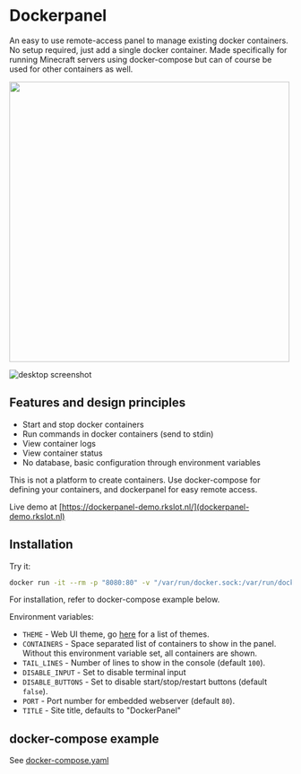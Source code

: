 # Dockerpanel

An easy to use remote-access panel to manage existing docker containers. No setup required, just add a single docker container. Made specifically for running Minecraft servers using docker-compose but can of course be used for other containers as well.

<img src="https://cdn.discordapp.com/attachments/645710098286510090/688788796149334145/screener_1584290423207.png" height="500">

![desktop screenshot](https://cdn.discordapp.com/attachments/645710098286510090/688791911783596120/Screenshot_from_2020-03-15_17-52-41.png)

## Features and design principles

* Start and stop docker containers
* Run commands in docker containers (send to stdin)
* View container logs
* View container status
* No database, basic configuration through environment variables

This is not a platform to create containers. Use docker-compose for defining your containers, and dockerpanel for easy remote access.

Live demo at [https://dockerpanel-demo.rkslot.nl/](dockerpanel-demo.rkslot.nl)

## Installation

Try it:

```sh
docker run -it --rm -p "8080:80" -v "/var/run/docker.sock:/var/run/docker.sock" derkades/dockerpanel
```

For installation, refer to docker-compose example below.

Environment variables:

* `THEME` - Web UI theme, go [here](https://github.com/Derkades/dockerpanel/tree/master/resources/themes) for a list of themes.
* `CONTAINERS` - Space separated list of containers to show in the panel. Without this environment variable set, all containers are shown.
* `TAIL_LINES` - Number of lines to show in the console (default `100`).
* `DISABLE_INPUT` - Set to disable terminal input
* `DISABLE_BUTTONS` - Set to disable start/stop/restart buttons (default `false`).
* `PORT` - Port number for embedded webserver (default `80`).
* `TITLE` - Site title, defaults to "DockerPanel"

## docker-compose example

See [docker-compose.yaml](https://github.com/Derkades/dockerpanel/blob/master/docker-compose.yaml)
